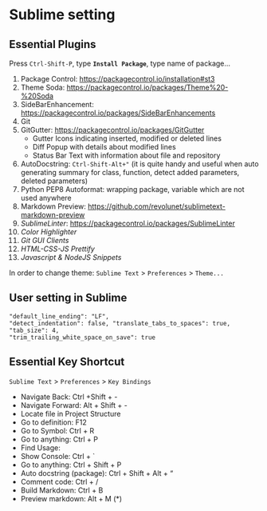 # Sublime setting #

## Essential Plugins

Press `Ctrl-Shift-P`, type **`Install Package`**, type name of package...

1. Package Control: https://packagecontrol.io/installation#st3
2. Theme Soda: https://packagecontrol.io/packages/Theme%20-%20Soda
3. SideBarEnhancement: https://packagecontrol.io/packages/SideBarEnhancements
4. Git
5. GitGutter: https://packagecontrol.io/packages/GitGutter
    - Gutter Icons indicating inserted, modified or deleted lines
    - Diff Popup with details about modified lines
    - Status Bar Text with information about file and repository
6. AutoDocstring: `Ctrl-Shift-Alt+"` (it is quite handy and useful when auto generating summary for class, function, detect added parameters, deleted parameters)
7. Python PEP8 Autoformat: wrapping package, variable which are not used anywhere
8. Markdown Preview: https://github.com/revolunet/sublimetext-markdown-preview
9. *SublimeLinter*: https://packagecontrol.io/packages/SublimeLinter
10. *Color Highlighter*
11. *Git GUI Clients*
12. *HTML-CSS-JS Prettify*
13. *Javascript & NodeJS Snippets*

In order to change theme: `Sublime Text` > `Preferences` > `Theme...`

## User setting in Sublime

```
"default_line_ending": "LF",
"detect_indentation": false, "translate_tabs_to_spaces": true, "tab_size": 4,
"trim_trailing_white_space_on_save": true
```

## Essential Key Shortcut

`Sublime Text` > `Preferences` > `Key Bindings`

* Navigate Back: Ctrl +Shift + -
* Navigate Forward: Alt + Shift + -
* Locate file in Project Structure
* Go to definition: F12
* Go to Symbol: Ctrl + R
* Go to anything: Ctrl + P
* Find Usage: <NOT SUPPORTED>
* Show Console: Ctrl + `
* Go to anything: Ctrl + Shift + P
* Auto docstring (package): Ctrl + Shift + Alt + “
* Comment code: Ctrl + /
* Build Markdown: Ctrl + B
* Preview markdown: Alt + M (*)